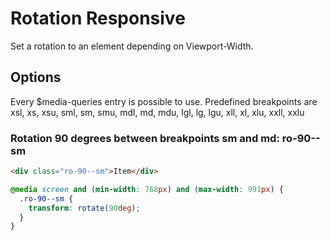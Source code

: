 # Rotation Responsive

Set a rotation to an element depending on Viewport-Width.

## Options

Every \$media-queries entry is possible to use. Predefined breakpoints are xsl, xs, xsu, sml, sm, smu, mdl, md, mdu, lgl, lg, lgu, xll, xl, xlu, xxll, xxlu

### Rotation 90 degrees between breakpoints sm and md: **ro-90--sm**

```html
<div class="ro-90--sm">Item</div>
```

```css
@media screen and (min-width: 768px) and (max-width: 991px) {
  .ro-90--sm {
    transform: rotate(90deg);
  }
}
```
